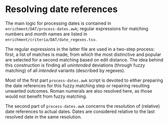 
# Resolving date references

The main logic for processing dates is contained in
`enrichment/DAT/process-dates.awk`;
regular expressions for matching numbers and month names are listed in
`enrichment/criteria/DAT/date_regexes.tsv`.

The regular expressions in the latter file are used in a two-step process:
first, a list of matches is made, from which the most distinctive and popular
are selected for a second matching based on edit distance.
The idea behind this construction is finding all _unintended_ deviations
(through fuzzy matching) of all _intended_ variants (described by regexes).

Most of the first part `process-dates.awk` script is devoted to
either preparing the date references for this fuzzy matching step
or repairing resulting unwanted outcomes.
Roman numerals are also resolved here,
as those would not benefit from fuzzy matching.

The second part of `process-dates.awk` concerns the resolution
of (relative) date references to actual dates.
Dates are considered relative to the last resolved date in the same resolution.





